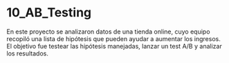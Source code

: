 # 10_AB_Testing
En este proyecto se analizaron datos de una tienda online, cuyo equipo recopiló una lista de hipótesis que pueden ayudar a aumentar los ingresos. El objetivo fue testear las hipótesis manejadas, lanzar un test A/B y analizar los resultados.
